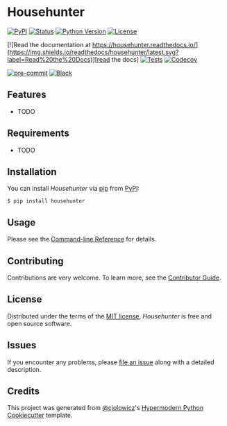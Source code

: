 # Househunter

[![PyPI](https://img.shields.io/pypi/v/househunter.svg)][pypi status]
[![Status](https://img.shields.io/pypi/status/househunter.svg)][pypi status]
[![Python Version](https://img.shields.io/pypi/pyversions/househunter)][pypi status]
[![License](https://img.shields.io/pypi/l/househunter)][license]

[![Read the documentation at https://househunter.readthedocs.io/](https://img.shields.io/readthedocs/househunter/latest.svg?label=Read%20the%20Docs)][read the docs]
[![Tests](https://github.com/tdoughty1/househunter/workflows/Tests/badge.svg)][tests]
[![Codecov](https://codecov.io/gh/tdoughty1/househunter/branch/main/graph/badge.svg)][codecov]

[![pre-commit](https://img.shields.io/badge/pre--commit-enabled-brightgreen?logo=pre-commit&logoColor=white)][pre-commit]
[![Black](https://img.shields.io/badge/code%20style-black-000000.svg)][black]

[pypi status]: https://pypi.org/project/househunter/
[read the docs]: https://househunter.readthedocs.io/
[tests]: https://github.com/tdoughty1/househunter/actions?workflow=Tests
[codecov]: https://app.codecov.io/gh/tdoughty1/househunter
[pre-commit]: https://github.com/pre-commit/pre-commit
[black]: https://github.com/psf/black

## Features

- TODO

## Requirements

- TODO

## Installation

You can install _Househunter_ via [pip] from [PyPI]:

```console
$ pip install househunter
```

## Usage

Please see the [Command-line Reference] for details.

## Contributing

Contributions are very welcome.
To learn more, see the [Contributor Guide].

## License

Distributed under the terms of the [MIT license][license],
_Househunter_ is free and open source software.

## Issues

If you encounter any problems,
please [file an issue] along with a detailed description.

## Credits

This project was generated from [@cjolowicz]'s [Hypermodern Python Cookiecutter] template.

[@cjolowicz]: https://github.com/cjolowicz
[pypi]: https://pypi.org/
[hypermodern python cookiecutter]: https://github.com/cjolowicz/cookiecutter-hypermodern-python
[file an issue]: https://github.com/tdoughty1/househunter/issues
[pip]: https://pip.pypa.io/

<!-- github-only -->

[license]: https://github.com/tdoughty1/househunter/blob/main/LICENSE
[contributor guide]: https://github.com/tdoughty1/househunter/blob/main/CONTRIBUTING.md
[command-line reference]: https://househunter.readthedocs.io/en/latest/usage.html
